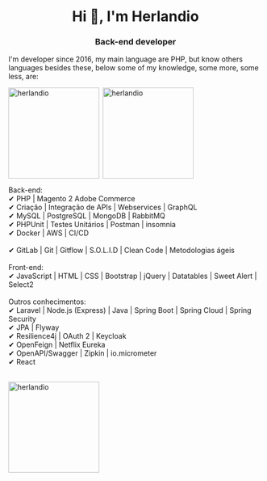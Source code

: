 <h1 align="center">Hi 👋, I'm Herlandio</h1>
<h3 align="center">Back-end developer</h3>

I'm developer since 2016, my main language are PHP, but know others languages besides these, below some of my knowledge, some more, some less, are:
<div>
  <p><img align="left" height="180em" src="https://github-readme-stats.vercel.app/api/top-langs?username=herlandio&show_icons=true&locale=en&layout=compact" alt="herlandio" /></p>
  <p>&nbsp;<img align="center" height="180em" src="https://github-readme-stats.vercel.app/api?username=herlandio&show_icons=true&locale=en" alt="herlandio" /></p>
</div>


Back-end:</br>
✔ PHP | Magento 2 Adobe Commerce </br>
✔ Criação | Integração de APIs | Webservices | GraphQL </br>
✔ MySQL | PostgreSQL | MongoDB | RabbitMQ </br>
✔ PHPUnit | Testes Unitários | Postman | insomnia </br>
✔ Docker | AWS | CI/CD </br>
</br>
✔ GitLab | Git | Gitflow | S.O.L.I.D | Clean Code | Metodologias ágeis </br>
</br>
Front-end: </br>
✔ JavaScript | HTML | CSS | Bootstrap | jQuery | Datatables | Sweet Alert | Select2 </br>
</br>
Outros conhecimentos: </br>
✔ Laravel | Node.js (Express) | Java | Spring Boot | Spring Cloud | Spring Security </br>
✔ JPA | Flyway </br>
✔ Resilience4j | OAuth 2 | Keycloak </br>
✔ OpenFeign | Netflix Eureka </br>
✔ OpenAPI/Swagger | Zipkin | io.micrometer </br>
✔ React</br>
</br>

  <p><img align="center" height="180em" src="https://github-readme-streak-stats.herokuapp.com/?user=herlandio&" alt="herlandio" /></p>
